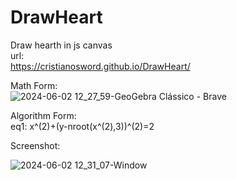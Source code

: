 # DrawHeart
Draw hearth in js canvas <br>
url: <br>
https://cristianosword.github.io/DrawHeart/

Math Form:<br>
![2024-06-02 12_27_59-GeoGebra Clássico - Brave](https://github.com/CristianoSword/DrawHeart/assets/16153844/db27733e-9c6b-49e6-ade8-be540f1b32ed)

Algorithm Form: <br>
eq1: x^(2)+(y-nroot(x^(2),3))^(2)=2

Screenshot: <br>

![2024-06-02 12_31_07-Window](https://github.com/CristianoSword/DrawHeart/assets/16153844/44cf7310-0b58-4aae-be76-aa0d3343d91a)
